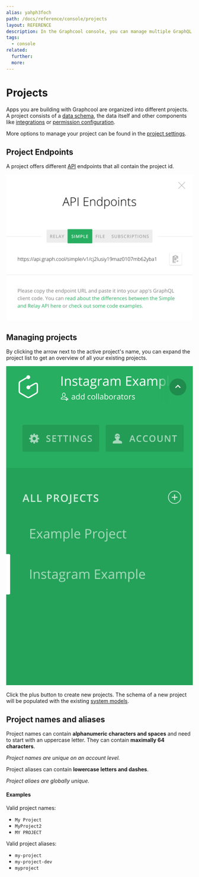 ```yaml
---
alias: yahph3foch
path: /docs/reference/console/projects
layout: REFERENCE
description: In the Graphcool console, you can manage multiple GraphQL projects, define your GraphQL schema and create or modify your data set.
tags:
  - console
related:
  further:
  more:
---
```


# Projects

Apps you are building with Graphcool are organized into different projects. A project consists of a [data schema](), the data itself and other components like [integrations]() or [permission configuration]().

More options to manage your project can be found in the [project settings]().

## Project Endpoints

A project offers different [API]() endpoints that all contain the project id.

![](./endpoints.png?width=600)

## Managing projects

By clicking the arrow next to the active project's name, you can expand the project list to get an overview of all your existing projects.

![](./project-list.png?width=200)

Click the plus button to create new projects. The schema of a new project will be populated with the existing [system models]().

## Project names and aliases

Project names can contain **alphanumeric characters and spaces** and need to start with an uppercase letter. They can contain **maximally 64 characters**.

*Project names are unique on an account level.*

Project aliases can contain **lowercase letters and dashes**.

*Project aliaes are globally unique.*

#### Examples

Valid project names:

* `My Project`
* `MyProject2`
* `MY PROJECT`

Valid project aliases:

* `my-project`
* `my-project-dev`
* `myproject`
